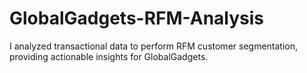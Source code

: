 # GlobalGadgets-RFM-Analysis
I analyzed transactional data to perform RFM customer segmentation, providing actionable insights for GlobalGadgets.
